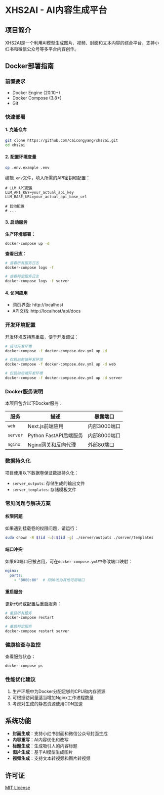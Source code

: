 # XHS2AI - AI内容生成平台

## 项目简介

XHS2AI是一个利用AI模型生成图片、视频、封面和文本内容的综合平台，支持小红书和微信公众号等多平台内容创作。

## Docker部署指南

### 前置要求

- Docker Engine (20.10+)
- Docker Compose (3.8+)
- Git

### 快速部署

#### 1. 克隆仓库

```bash
git clone https://github.com/caicongyang/xhs2ai.git
cd xhs2ai
```

#### 2. 配置环境变量

```bash
cp .env.example .env
```

编辑`.env`文件，填入所需的API密钥和配置：

```
# LLM API配置
LLM_API_KEY=your_actual_api_key
LLM_BASE_URL=your_actual_api_base_url

# 其他配置
# ...
```

#### 3. 启动服务

**生产环境部署：**

```bash
docker-compose up -d
```

**查看日志：**

```bash
# 查看所有服务日志
docker-compose logs -f

# 查看特定服务日志
docker-compose logs -f server
```

#### 4. 访问应用

- 网页界面: http://localhost
- API文档: http://localhost/api/docs

### 开发环境配置

开发环境支持热重载，便于开发调试：

```bash
# 启动开发环境
docker-compose -f docker-compose.dev.yml up -d

# 仅启动前端开发环境
docker-compose -f docker-compose.dev.yml up -d web

# 仅启动后端开发环境
docker-compose -f docker-compose.dev.yml up -d server
```

### Docker服务说明

本项目包含以下Docker服务：

| 服务 | 描述 | 暴露端口 |
|-----|------|---------|
| `web` | Next.js前端应用 | 内部3000端口 |
| `server` | Python FastAPI后端服务 | 内部8000端口 |
| `nginx` | Nginx网关和反向代理 | 外部80端口 |

### 数据持久化

项目使用以下数据卷保证数据持久化：

- `server_outputs`: 存储生成的输出文件
- `server_templates`: 存储模板文件

### 常见问题与解决方案

#### 权限问题

如果遇到挂载卷的权限问题，请运行：

```bash
sudo chown -R $(id -u):$(id -g) ./server/outputs ./server/templates
```

#### 端口冲突

如果80端口已被占用，可在`docker-compose.yml`中修改端口映射：

```yaml
nginx:
  ports:
    - "8080:80"  # 将80改为其他可用端口
```

#### 重启服务

更新代码或配置后重启服务：

```bash
# 重启所有服务
docker-compose restart

# 重启特定服务
docker-compose restart server
```

### 健康检查与监控

查看服务状态：

```bash
docker-compose ps
```

### 性能优化建议

1. 生产环境中为Docker分配足够的CPU和内存资源
2. 可根据访问量适当增加Nginx工作进程数量
3. 考虑对生成的静态资源使用CDN加速

## 系统功能

- **封面生成**：支持小红书封面和微信公众号封面生成
- **内容重写**：AI内容优化和改写
- **标题生成**：生成吸引人的内容标题
- **图片生成**：基于AI模型生成图片
- **视频生成**：支持文本转视频和图片转视频

## 许可证

[MIT License](LICENSE)
